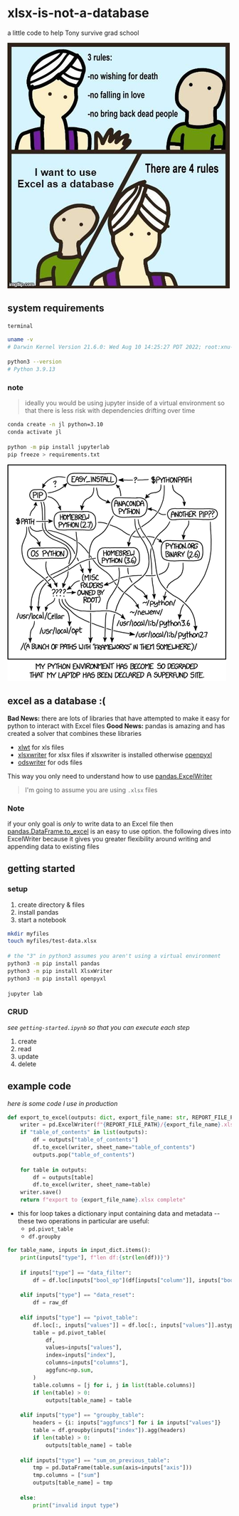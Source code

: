 # xlsx-is-not-a-database

a little code to help Tony survive grad school

![pic1](https://github.com/will-wright-eng/xlsx-is-not-a-database/blob/main/images/pic1.png)

## system requirements

`terminal`

```bash
uname -v
# Darwin Kernel Version 21.6.0: Wed Aug 10 14:25:27 PDT 2022; root:xnu-8020.141.5~2/RELEASE_X86_64

python3 --version
# Python 3.9.13
```

### note

> ideally you would be using jupyter inside of a virtual environment so that there is less risk with dependencies drifting over time

```bash
conda create -n jl python=3.10
conda activate jl

python -m pip install jupyterlab
pip freeze > requirements.txt
```

![pic2](https://github.com/will-wright-eng/xlsx-is-not-a-database/blob/main/images/pic2.png)

## excel as a database :(

**Bad News:** there are lots of libraries that have attempted to make it easy for python to interact with Excel files
**Good News:** pandas is amazing and has created a solver that combines these libraries

- [xlwt] for xls files
- [xlsxwriter] for xlsx files if xlsxwriter is installed otherwise [openpyxl]
- [odswriter] for ods files

This way you only need to understand how to use [pandas.ExcelWriter]

> I'm going to assume you are using `.xlsx` files

[xlwt]: https://pypi.org/project/xlwt/
[xlsxwriter]: https://pypi.org/project/XlsxWriter/
[odswriter]: https://pypi.org/project/odswriter/
[openpyxl]: https://pypi.org/project/openpyxl/

[pandas.ExcelWriter]: https://pandas.pydata.org/docs/reference/api/pandas.DataFrame.to_excel.html

### Note

if your only goal is *only* to write data to an Excel file then [pandas.DataFrame.to_excel] is an easy to use option. the following dives into ExcelWriter because it gives you greater flexibility around writing and appending data to existing files

[pandas.DataFrame.to_excel]: https://pandas.pydata.org/docs/reference/api/pandas.DataFrame.to_excel.html

## getting started

### setup

1. create directory & files
2. install pandas
3. start a notebook

```bash
mkdir myfiles
touch myfiles/test-data.xlsx

# the "3" in python3 assumes you aren't using a virtual environment
python3 -m pip install pandas
python3 -m pip install XlsxWriter
python3 -m pip install openpyxl

jupyter lab
```

### CRUD

*see `getting-started.ipynb` so that you can execute each step*

1. create
2. read
3. update
4. delete

## example code

*here is some code I use in production*

```python
def export_to_excel(outputs: dict, export_file_name: str, REPORT_FILE_PATH: str):
    writer = pd.ExcelWriter(f"{REPORT_FILE_PATH}/{export_file_name}.xlsx")
    if "table_of_contents" in list(outputs):
        df = outputs["table_of_contents"]
        df.to_excel(writer, sheet_name="table_of_contents")
        outputs.pop("table_of_contents")

    for table in outputs:
        df = outputs[table]
        df.to_excel(writer, sheet_name=table)
    writer.save()
    return f"export to {export_file_name}.xlsx complete"
```

- this for loop takes a dictionary input containing data and metadata -- these two operations in particular are useful:
  - `pd.pivot_table`
  - `df.groupby`

```python
for table_name, inputs in input_dict.items():
    print(inputs["type"], f"len df:{str(len(df))}")

    if inputs["type"] == "data_filter":
        df = df.loc[inputs["bool_op"](df[inputs["column"]], inputs["bool_arg"])]

    elif inputs["type"] == "data_reset":
        df = raw_df

    elif inputs["type"] == "pivot_table":
        df.loc[:, inputs["values"]] = df.loc[:, inputs["values"]].astype(float)
        table = pd.pivot_table(
            df,
            values=inputs["values"],
            index=inputs["index"],
            columns=inputs["columns"],
            aggfunc=np.sum,
        )
        table.columns = [j for i, j in list(table.columns)]
        if len(table) > 0:
            outputs[table_name] = table

    elif inputs["type"] == "groupby_table":
        headers = {i: inputs["aggfuncs"] for i in inputs["values"]}
        table = df.groupby(inputs["index"]).agg(headers)
        if len(table) > 0:
            outputs[table_name] = table

    elif inputs["type"] == "sum_on_previous_table":
        tmp = pd.DataFrame(table.sum(axis=inputs["axis"]))
        tmp.columns = ["sum"]
        outputs[table_name] = tmp

    else:
        print("invalid input type")
```
